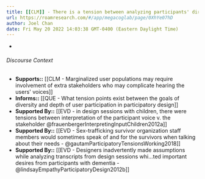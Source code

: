 ```yaml
---
title: [[CLM]] - There is a tension between analyzing participants' direct inputs, and respecting their actual insights (vs. designers' interpretation) that is intensified when working with design partners who struggle to contribute more directly to design artifacts
url: https://roamresearch.com/#/app/megacoglab/page/0XhYe07hD
author: Joel Chan
date: Fri May 20 2022 14:03:38 GMT-0400 (Eastern Daylight Time)
---
```


- 

###### Discourse Context

- **Supports::** [[CLM - Marginalized user populations may require involvement of extra stakeholders who may complicate hearing the users' voices]]
- **Informs::** [[QUE - What tension points exist between the goals of diversity and depth of user participation in participatory design]]
- **Supported By::** [[EVD - in design sessions with children, there were tensions between interpretation of the participant voice v. the stakeholder @frauenbergerInterpretingInputChildren2012a]]
- **Supported By::** [[EVD - Sex-trafficking survivor organization staff members would sometimes speak of and for the survivors when talking about their needs - @gautamParticipatoryTensionsWorking2018]]
- **Supported By::** [[EVD - Designers inadvertently made assumptions while analyzing transcripts from design sessions whi...ted important desires from participants with dementia - @lindsayEmpathyParticipatoryDesign2012b]]
